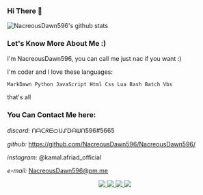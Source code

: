 ### Hi There 👋

![NacreousDawn596's github stats](https://github-readme-stats.vercel.app/api?username=NacreousDawn596&show_icons=true&title_color=f82371&icon_color=f8ca23&text_color=ffffff&bg_color=000000&border_color=ffffff)

### Let's Know More About Me :)

I'm NacreousDawn596, you can call me just nac if you want :)

I'm coder and I love these languages:
```md
MarkDawn Python JavaScript Html Css Lua Bash Batch Vbs
```

that's all

### You Can Contact Me here:

*discord:* ᑎᗩᑕᖇᗴᝪᑌᔑᗞᗩᗯᑎ596#5665

*github:* https://github.com/NacreousDawn596/NacreousDawn596/

*instagram:* @kamal.afriad_official

*e-mail:* NacreousDawn596@pm.me

<p align="center">
  <a href="https://telegram.me/NacreousDawn596">
    <img src="https://img.shields.io/badge/-TELEGRAM-blue?logo=telegram&labelColor=3b3b3b&color=white">
  </a>
  <a href="https://instagram.com/kamal.afriad_official">
    <img src="https://img.shields.io/badge/-INSTAGRAM-blue?logo=instagram&logoColor=ff00ca&labelColor=3b3b3b&color=white">
  </a>
  <a href="https://tiktok.com/@nacreousdawn596">
    <img src="https://img.shields.io/badge/-TIKTOK-blue?logo=tiktok&labelColor=3b3b3b&color=white">
  </a>
  <a href="https://discordapp.com/users/778627103578783776">
    <img src="https://img.shields.io/badge/-DISCORD-white?logo=discord&logoColor=#563C5C&labelColor=black&color=white">
  </a>
</p>
